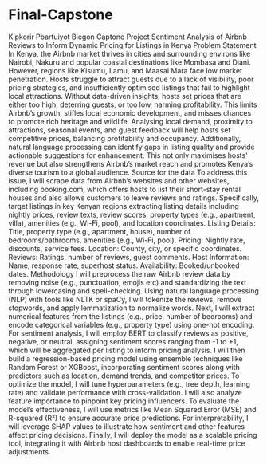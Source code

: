 # Final-Capstone
Kipkorir Pbartuiyot Biegon
Captone Project
Sentiment Analysis of Airbnb Reviews to Inform Dynamic Pricing for Listings in Kenya
Problem Statement
In Kenya, the Airbnb market thrives in cities and surrounding environs like Nairobi, Nakuru and popular coastal destinations like Mombasa and Diani.  However, regions like Kisumu, Lamu, and Maasai Mara face low market penetration. Hosts struggle to attract guests due to a lack of visibility, poor pricing strategies, and insufficiently optimised listings that fail to highlight local attractions. Without data-driven insights, hosts set prices that are either too high, deterring guests, or too low, harming profitability. This limits Airbnb’s growth, stifles local economic development, and misses chances to promote rich heritage and wildlife.
Analysing local demand, proximity to attractions, seasonal events, and guest feedback will help hosts set competitive prices, balancing profitability and occupancy. Additionally, natural language processing can identify gaps in listing quality and provide actionable suggestions for enhancement. This not only maximises hosts' revenue but also strengthens Airbnb’s market reach and promotes Kenya’s diverse tourism to a global audience.
Source for the data 
To address this issue, I will scrape data from Airbnb’s websites and other websites, including booking.com, which offers hosts to list their short-stay rental houses and also allows customers to leave reviews and ratings. Specifically, target listings in key Kenyan regions extracting listing details including nightly prices, review texts, review scores, property types (e.g., apartment, villa), amenities (e.g., Wi-Fi, pool), and location coordinates.
Listing Details: Title, property type (e.g., apartment, house), number of bedrooms/bathrooms, amenities (e.g., Wi-Fi, pool).
Pricing: Nightly rate, discounts, service fees.
Location: County, city, or specific coordinates.
Reviews: Ratings, number of reviews, guest comments.
Host Information: Name, response rate, superhost status.
Availability: Booked/unbooked dates.
Methodology
I will preprocess the raw Airbnb review data by removing noise (e.g., punctuation, emojis etc) and standardizing the text through lowercasing and spell-checking. Using natural language processing (NLP) with tools like NLTK or spaCy, I will tokenize the reviews, remove stopwords, and apply lemmatization to normalize words.
Next, I will extract numerical features from the listings (e.g., price, number of bedrooms) and encode categorical variables (e.g., property type) using one-hot encoding. For sentiment analysis, I will employ BERT to classify reviews as positive, negative, or neutral, assigning sentiment scores ranging from -1 to +1, which will be aggregated per listing to inform pricing analysis. I will then build a regression-based pricing model using ensemble techniques like Random Forest or XGBoost, incorporating sentiment scores along with predictors such as location, demand trends, and competitor prices. To optimize the model, I will tune hyperparameters (e.g., tree depth, learning rate) and validate performance with cross-validation. I will also analyze feature importance to pinpoint key pricing influencers.
To evaluate the model’s effectiveness, I will use metrics like Mean Squared Error (MSE) and R-squared (R²) to ensure accurate price predictions. For interpretability, I will leverage SHAP values to illustrate how sentiment and other features affect pricing decisions. Finally, I will deploy the model as a scalable pricing tool, integrating it with Airbnb host dashboards to enable real-time price adjustments.
